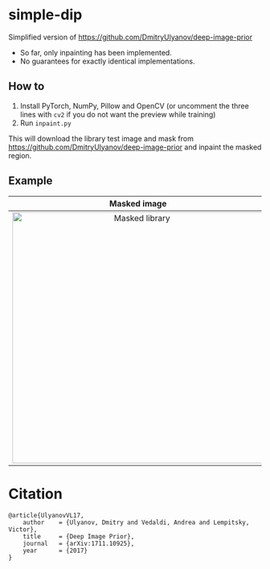 # simple-dip
Simplified version of https://github.com/DmitryUlyanov/deep-image-prior

* So far, only inpainting has been implemented.
* No guarantees for exactly identical implementations.

## How to

1. Install PyTorch, NumPy, Pillow and OpenCV (or uncomment the three lines with `cv2` if you do not want the preview while training)
2. Run `inpaint.py`

This will download the library test image and mask from https://github.com/DmitryUlyanov/deep-image-prior and inpaint the masked region.

## Example

| Masked image | Inpainted image |
|:------------:|:-------:|
|<img width="500" alt="Masked library" src="https://user-images.githubusercontent.com/18725165/181269409-ec77715c-81e4-4026-8875-a8911cb868ac.png">|<img width="500" alt="Inpainted library" src="https://user-images.githubusercontent.com/18725165/181269420-ee57895d-fc7c-4861-b115-b446fb26a3d9.png">|

# Citation
```
@article{UlyanovVL17,
    author    = {Ulyanov, Dmitry and Vedaldi, Andrea and Lempitsky, Victor},
    title     = {Deep Image Prior},
    journal   = {arXiv:1711.10925},
    year      = {2017}
}
```

